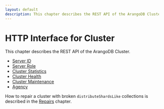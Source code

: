 ```yaml
---
layout: default
description: This chapter describes the REST API of the ArangoDB Cluster
---
```

HTTP Interface for Cluster
==========================

This chapter describes the REST API of the ArangoDB Cluster.

* [Server ID](cluster-server-id.html)
* [Server Role](cluster-server-role.html)
* [Cluster Statistics](cluster-statistics.html)
* [Cluster Health](cluster-health.html)
* [Cluster Maintenance](cluster-maintenance.html)
* [Agency](agency.html)

How to repair a cluster with broken `distributeShardsLike` collections is
described in the [Repairs](repairs.html) chapter.
